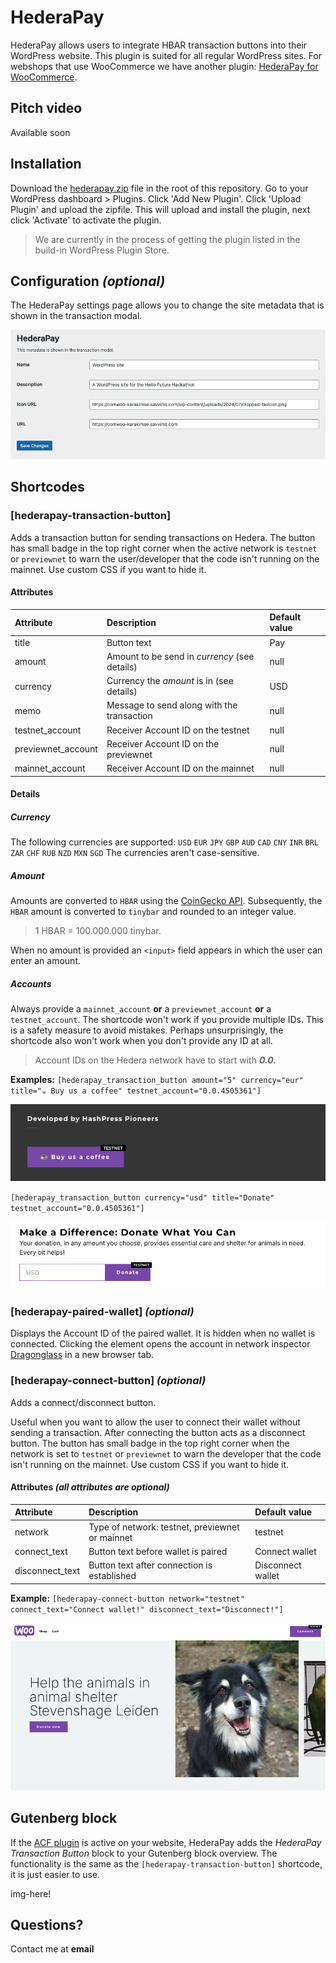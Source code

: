 # HederaPay

HederaPay allows users to integrate HBAR transaction buttons into their WordPress website. This plugin is suited for all regular WordPress sites. For webshops that use WooCommerce we have another plugin: [HederaPay for WooCommerce](https://github.com/louweal/hellofuturehackathon/tree/master/hederapay-for-woocommerce).

## Pitch video

Available soon

## Installation

Download the [hederapay.zip](https://github.com/louweal/hellofuturehackathon/blob/master/hederapay.zip) file in the root of this repository. Go to your WordPress dashboard > Plugins. Click 'Add New Plugin'. Click 'Upload Plugin' and upload the zipfile. This will upload and install the plugin, next click 'Activate' to activate the plugin.

> We are currently in the process of getting the plugin listed in the build-in WordPress Plugin Store.

## Configuration _(optional)_

The HederaPay settings page allows you to change the site metadata that is shown in the transaction modal.

![Admin Settings](https://github.com/louweal/hellofuturehackathon/blob/master/hederapay/assets/admin-settings.png)

## Shortcodes

### [hederapay-transaction-button]

Adds a transaction button for sending transactions on Hedera. The button has small badge in the top right corner when the active network is `testnet` or `previewnet` to warn the user/developer that the code isn't running on the mainnet. Use custom CSS if you want to hide it.

#### Attributes

| Attribute          | Description                                   | Default value |
| :----------------- | :-------------------------------------------- | :------------ |
| title              | Button text                                   | Pay           |
| amount             | Amount to be send in _currency_ (see details) | null          |
| currency           | Currency the _amount_ is in (see details)     | USD           |
| memo               | Message to send along with the transaction    | null          |
| testnet_account    | Receiver Account ID on the testnet            | null          |
| previewnet_account | Receiver Account ID on the previewnet         | null          |
| mainnet_account    | Receiver Account ID on the mainnet            | null          |

#### Details

##### Currency

The following currencies are supported: `USD` `EUR` `JPY` `GBP` `AUD` `CAD` `CNY` `INR` `BRL` `ZAR` `CHF` `RUB` `NZD` `MXN` `SGD`
The currencies aren't case-sensitive.

##### Amount

Amounts are converted to `HBAR` using the [CoinGecko API](https://docs.coingecko.com/v3.0.1/reference/simple-price). Subsequently, the `HBAR` amount is converted to `tinybar` and rounded to an integer value.

> 1 HBAR = 100.000.000 tinybar.

When no amount is provided an `<input>` field appears in which the user can enter an amount.

##### Accounts

Always provide a `mainnet_account` **or** a `previewnet_account` **or** a `testnet_account`. The shortcode won't work if you provide multiple IDs. This is a safety measure to avoid mistakes. Perhaps unsurprisingly, the shortcode also won't work when you don't provide any ID at all.

> Account IDs on the Hedera network have to start with **_0.0._**

**Examples:**
`[hederapay_transaction_button amount="5" currency="eur" title="☕︎ Buy us a coffee" testnet_account="0.0.4505361"]`

![Connect / disconnect button](https://github.com/louweal/hellofuturehackathon/blob/master/hederapay/assets/transaction-button.png)

`[hederapay_transaction_button currency="usd" title="Donate" testnet_account="0.0.4505361"]`

![Connect / disconnect button](https://github.com/louweal/hellofuturehackathon/blob/master/hederapay/assets/transaction-button-with-input.png)

### [hederapay-paired-wallet] _(optional)_

Displays the Account ID of the paired wallet. It is hidden when no wallet is connected. Clicking the element opens the account in network inspector [Dragonglass](https://app.dragonglass.me/) in a new browser tab.

### [hederapay-connect-button] _(optional)_

Adds a connect/disconnect button.

Useful when you want to allow the user to connect their wallet without sending a transaction. After connecting the button acts as a disconnect button. The button has small badge in the top right corner when the network is set to `testnet` or `previewnet` to warn the developer that the code isn't running on the mainnet. Use custom CSS if you want to hide it.

#### Attributes _(all attributes are optional)_

| Attribute       | Description                                     | Default value     |
| :-------------- | :---------------------------------------------- | :---------------- |
| network         | Type of network: testnet, previewnet or mainnet | testnet           |
| connect_text    | Button text before wallet is paired             | Connect wallet    |
| disconnect_text | Button text after connection is established     | Disconnect wallet |

**Example:**
`[hederapay-connect-button network="testnet" connect_text="Connect wallet!" disconnect_text="Disconnect!"]`

![Connect / disconnect button](https://github.com/louweal/hellofuturehackathon/blob/master/hederapay/assets/connect-button.png)

## Gutenberg block

If the [ACF plugin](https://wordpress.org/plugins/advanced-custom-fields/) is active on your website, HederaPay adds the _HederaPay Transaction Button_ block to your Gutenberg block overview. The functionality is the same as the `[hederapay-transaction-button]` shortcode, it is just easier to use.

img-here!

## Questions?

Contact me at **email**
